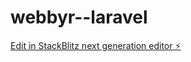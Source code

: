 # webbyr--laravel

[Edit in StackBlitz next generation editor ⚡️](https://stackblitz.com/~/github.com/Awderoo/webbyr--laravel)